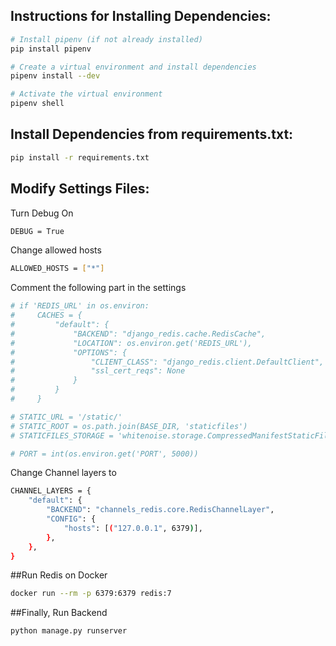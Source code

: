 ## Instructions for Installing Dependencies:

```bash
# Install pipenv (if not already installed)
pip install pipenv

# Create a virtual environment and install dependencies
pipenv install --dev

# Activate the virtual environment
pipenv shell
```

## Install Dependencies from requirements.txt:

```bash
pip install -r requirements.txt
```

## Modify Settings Files:

Turn Debug On
```bash
DEBUG = True
```

Change allowed hosts
```bash
ALLOWED_HOSTS = ["*"]
```

Comment the following part in the settings
```bash
# if 'REDIS_URL' in os.environ:
#     CACHES = {
#         "default": {
#             "BACKEND": "django_redis.cache.RedisCache",
#             "LOCATION": os.environ.get('REDIS_URL'),
#             "OPTIONS": {
#                 "CLIENT_CLASS": "django_redis.client.DefaultClient",
#                 "ssl_cert_reqs": None
#             }
#         }
#     }

# STATIC_URL = '/static/'
# STATIC_ROOT = os.path.join(BASE_DIR, 'staticfiles')
# STATICFILES_STORAGE = 'whitenoise.storage.CompressedManifestStaticFilesStorage'

# PORT = int(os.environ.get('PORT', 5000))
```

Change Channel layers to
```bash
CHANNEL_LAYERS = {
    "default": {
        "BACKEND": "channels_redis.core.RedisChannelLayer",
        "CONFIG": {
            "hosts": [("127.0.0.1", 6379)],
        },
    },
}
```

##Run Redis on Docker
```bash
docker run --rm -p 6379:6379 redis:7
```

##Finally, Run Backend
```bash
python manage.py runserver
```
